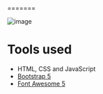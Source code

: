 
=======

![image](https://vkceyugu.cdn.bspapp.com/VKCEYUGU-afe6ea9f-988d-4b3a-92eb-3f36b6ab7c10/2c94f723-7a5b-4d36-8d70-45156a442e62.gif)


# Tools used #
* HTML, CSS and JavaScript
* [Bootstrap 5](https://getbootstrap.com/docs/5.0/getting-started/introduction/)
* [Font Awesome 5](https://fontawesome.com/)

 
